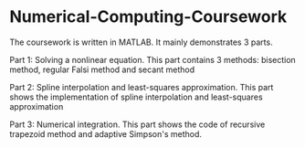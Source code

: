 # Numerical-Computing-Coursework
The coursework is written in MATLAB. It mainly demonstrates 3 parts.

Part 1: Solving a nonlinear equation.
  This part contains 3 methods: bisection method, regular Falsi method and secant method
  
Part 2: Spline interpolation and least-squares approximation.
  This part shows the implementation of spline interpolation and least-squares approximation

Part 3: Numerical integration.
  This part shows the code of recursive trapezoid method and adaptive Simpson's method.
